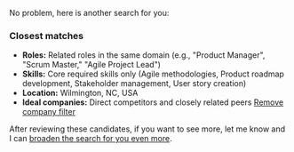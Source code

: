 No problem, here is another search for you:

### Closest matches
* **Roles:** Related roles in the same domain (e.g., "Product Manager", "Scrum Master," "Agile Project Lead")
* **Skills:** Core required skills only (Agile methodologies, Product roadmap development, Stakeholder management, User story creation)
* **Location:** Wilmington, NC, USA
* **Ideal companies:** Direct competitors and closely related peers [Remove company filter](link)

After reviewing these candidates, if you want to see more, let me know and I can [broaden the search for you even more](https://work.encosion.com/chat/?conversation=recruitment_1.1.2).